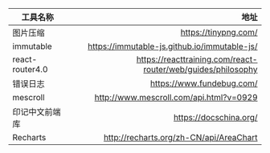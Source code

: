 
|工具名称|地址|
|------ | -----: |
|图片压缩|https://tinypng.com/|
|immutable|https://immutable-js.github.io/immutable-js/|
|react-router4.0|https://reacttraining.com/react-router/web/guides/philosophy|
|错误日志|https://www.fundebug.com/|
|mescroll|http://www.mescroll.com/api.html?v=0929|
|印记中文前端库|https://docschina.org/|
|Recharts|http://recharts.org/zh-CN/api/AreaChart|

